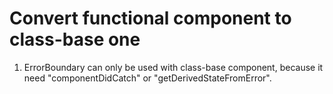 # Convert functional component to class-base one

1. ErrorBoundary can only be used with class-base component, because it need "componentDidCatch" or "getDerivedStateFromError".
